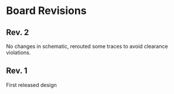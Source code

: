 # Board Revisions

## Rev. 2

No changes in schematic, rerouted some traces to avoid clearance violations.

## Rev. 1

First released design

